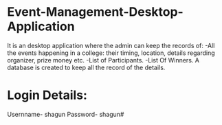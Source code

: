# Event-Management-Desktop-Application
It is an desktop application where the admin can keep the records of:
-All the events happening in a college: their timing, location, details regarding organizer, prize money etc.
-List of Participants.
-List Of Winners.
A database is created to keep all the record of the details.


# Login Details:
Usernname- shagun
Password- shagun#
